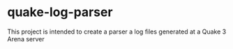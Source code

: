 # quake-log-parser
 This project is intended to create a parser a log files generated at a Quake 3 Arena server

